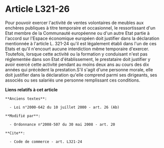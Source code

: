 # Article L321-26

Pour pouvoir exercer l'activité de ventes volontaires de meubles aux enchères publiques à titre temporaire et occasionnel, le
ressortissant d'un Etat membre de la Communauté européenne ou d'un autre Etat partie à l'accord sur l'Espace économique
européen doit justifier dans la déclaration mentionnée à l'article L. 321-24 qu'il est légalement établi dans l'un de ces
Etats et qu'il n'encourt aucune interdiction même temporaire d'exercer. Toutefois, lorsque cette activité ou la formation y
conduisant n'est pas réglementée dans son Etat d'établissement, le prestataire doit justifier y avoir exercé cette activité
pendant au moins deux ans au cours des dix années qui précèdent la prestation.S'il s'agit d'une personne morale, elle doit
justifier dans la déclaration qu'elle comprend parmi ses dirigeants, ses associés ou ses salariés une personne remplissant
ces conditions.

**Liens relatifs à cet article**

	**Anciens textes**:

	  - Loi n°2000-642 du 10 juillet 2000 - art. 26 (Ab)

	**Modifié par**:

	  - Ordonnance n°2008-507 du 30 mai 2008 - art. 20

	**Cite**:

	  - Code de commerce - art. L321-24
